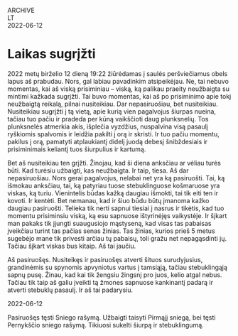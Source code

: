 ARCHIVE  
LT  
2022-06-12

# Laikas sugrįžti

2022 metų birželio 12 dieną 19:22 žiūrėdamas į saulės peršviečiamus obels lapus aš prabudau. Nors, gal labiau pavadinkim atsipeikėjau. Ne, tai nebuvo momentas, kai aš viską prisiminiau – viską, ką palikau praeity neužbaigta su mintimi kažkada sugrįžti. Tai buvo momentas, kai aš po prisiminimo apie tokį neužbaigtą reikalą, pilnai nusiteikiau. Dar nepasiruošiau, bet nusiteikiau. Nusiteikiau sugrįžti į tą vietą, apie kurią vien pagalvojus šiurpas nueina, tačiau tuo pačiu ir pradeda per kūną vaikščioti daug plunksnelių. Tos plunksnelės atmerkia akis, išplečia vyzdžius, nuspalvina visą pasaulį ryškiomis spalvomis ir leidžia pakilti į orą ir skristi. Ir tuo pačiu momentu, pakilus į orą, pamatyti atplaukiantį didelį juodą debesį šnibždesiais ir prisiminimais keliantį tuos šiurpulius ir kartumą.

Bet aš nusiteikiau ten grįžti. Žinojau, kad ši diena anksčiau ar vėliau turės būti. Kad turėsiu užbaigti, kas neužbaigta. Ir taip, tiesa. Aš dar nepasiruošiau. Nors gerai pagalvojus, nelabai net yra ką pasiruošti. Tai, ką išmokau anksčiau, tai, ką patyriau tuose stebuklinguose košmaruose yra viskas, ką turiu. Vienintelis būdas kažką daugiau išmokti, tai tik eiti ten ir kovoti. Ir kentėti. Bet nemanau, kad ir šiuo būdu būtų įmanoma kažko daugiau pasiruošti. Telieka tik nerti sapnui tiesiai į nasrus ir tikėtis, kad tuo momentu prisiminsiu viską, ką esu sapnuose ištyrinėjęs vaikystėje. Ir šįkart man pakaks tik įjungti suaugusiojo mąstyseną, kad visas tas pabaisas įveikčiau turint tas pačias senas žinias. Tas žinias, kurios prieš 5 metus sugebėjo mane tik privesti arčiau tų pabaisų, toli gražu net nepagąsdinti jų. Tačiau šįkart viskas bus kitaip. Aš tai jaučiu.

Aš pasiruošęs. Nusiteikęs ir pasiruošęs atverti šituos surudyjusius, grandinėmis su spynomis apvyniotus vartus į tamsiąją, tačiau stebuklingąją sapnų pusę. Žinau, kad kai tik žengsiu žingsnį pro juos, kelio atgal nebus. Tačiau tik taip aš galiu įveikti tą žmones sapnuose kankinantį padarą ir atverti stebuklų pasaulį. Ir aš tai padarysiu.

2022-06-12

Pasiruošęs tęsti Sniego rašymą. Užbaigti taisyti Pirmąjį sniegą, bei tęsti Pernykščio sniego rašymą. Tikiuosi sukelti šiurpą ir stebuklingumą.
